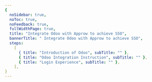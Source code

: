 ```yaml
---
{
  noSidebar: true,
  noToc: true,
  noFeedback: true,
  fullWidthPage: true,
  title: "Integrate Odoo with Approw to achieve SSO",
  bannerTitle: " Integrate Odoo with Approw to achieve SSO",
  steps:
    [
      { title: "Introduction of Odoo", subTitle: "" },
      { title: "Odoo Integration Instruction", subTitle: "" },
      { title: "Login Experience", subTitle: "" },
    ],
}
---
```


<IntegrationDetail/>
